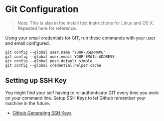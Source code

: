 # Git Configuration

> Note: This is also in the install fest instructions for Linux and OS X. Repeated here for reference.

Using your email credentials for GIT, run these commands with your user and email configured.

```text
git config --global user.name "YOUR-USERNAME"
git config --global user.email YOUR-EMAIL-ADDRESS
git config --global push.default simple
git config --global credential.helper cache
```

## Setting up SSH Key

You might find your self having to re-authenticate GIT every time you work on your command line. Setup SSH Keys to let Github remember your machine in the future.

* [Github Generating SSH Keys](https://help.github.com/articles/generating-ssh-keys/)

